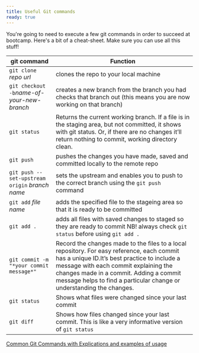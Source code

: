```yaml
---
title: Useful Git commands
ready: true
---
```


You're going to need to execute a few git commands in order to succeed at bootcamp. Here's a bit of a cheat-sheet. Make sure you can use all this stuff!

| git command                                    | Function                                                                                                                                                                                                                                                                                              |
| ---------------------------------------------- | ----------------------------------------------------------------------------------------------------------------------------------------------------------------------------------------------------------------------------------------------------------------------------------------------------- |
| `git clone` _repo url_                         | clones the repo to your local machine                                                                                                                                                                                                                                                                 |
| `git checkout -b`_name-of-your-new-branch_     | creates a new branch from the branch you had checks that branch out (this means you are now working on that branch)                                                                                                                                                                                   |
| `git status`                                   | Returns the current working branch. If a file is in the staging area, but not committed, it shows with git status. Or, if there are no changes it’ll return nothing to commit, working directory clean.                                                                                               |
| `git push`                                     | pushes the changes you have made, saved and committed locally to the remote repo                                                                                                                                                                                                                      |
| `git push --set-upstream origin` _branch name_ | sets the upstream and enables you to push to the correct branch using the `git push` command                                                                                                                                                                                                          |
| `git add` _file name_                          | adds the specified file to the stageing area so that it is ready to be committed                                                                                                                                                                                                                      |
| `git add .`                                    | adds all files with saved changes to staged so they are ready to commit NB! always check `git status` before using `git add .`                                                                                                                                                                        |
| `git commit -m "*your commit message*"`        | Record the changes made to the files to a local repository. For easy reference, each commit has a unique ID.It’s best practice to include a message with each commit explaining the changes made in a commit. Adding a commit message helps to find a particular change or understanding the changes. |
| `git status`                                   | Shows what files were changed since your last commit                                                                                                                                                                                                                                                  |
| `git diff`                                     | Shows how files changed since your last commit. This is like a very informative version of `git status`                                                                                                                                                                                               |

[Common Git Commands with Explications and examples of usage](http://guides.beanstalkapp.com/version-control/common-git-commands.html#local)
